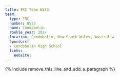 ```yaml
---
title: FRC Team 6523
team:
  type: FRC
  number: 6523
  name: Condobolin
  rookie_year: 2017
  location: Condobolin, New South Wales, Australia
  sponsors:
  - Condobolin High School
  links:
    Website:
---
```


{% include remove_this_line_and_add_a_paragraph %}